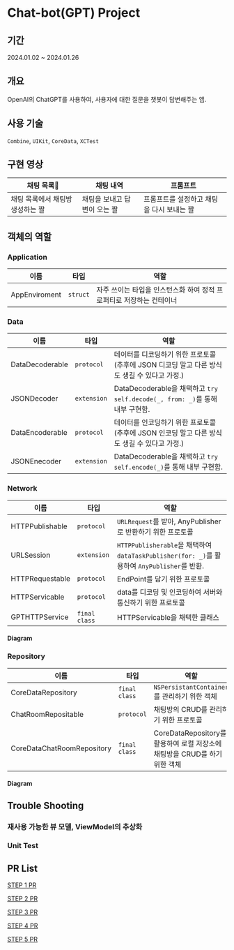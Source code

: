 # Chat-bot(GPT) Project

## 기간
2024.01.02 ~ 2024.01.26

## 개요
OpenAI의 ChatGPT를 사용하여, 사용자에 대한 질문을 챗봇이 답변해주는 앱.

## 사용 기술
`Combine`, `UIKit`, `CoreData`, `XCTest`

## 구현 영상
| 채팅 목록 | 채팅 내역 | 프롬프트 |
| ----------- | --------- | -------- |
| 채팅 목록에서 채팅방 생성하는 짤 | 채팅을 보내고 답변이 오는 짤 | 프롬프트를 설정하고 채팅을 다시 보내는 짤 |

## 객체의 역할
### Application
| 이름 | 타입 | 역할 |
| ---- | ---- | ---- |
| AppEnviroment | `struct` | 자주 쓰이는 타입을 인스턴스화 하여 정적 프로퍼티로 저장하는 컨테이너

### Data
| 이름 | 타입 | 역할 |
| ---- | ---- | ---- |
| DataDecoderable | `protocol` | 데이터를 디코딩하기 위한 프로토콜(추후에 JSON 디코딩 말고 다른 방식도 생길 수 있다고 가정.)
| JSONDecoder | `extension` | DataDecoderable을 채택하고 `try self.decode(_, from: _)`를 통해 내부 구현함.
| DataEncoderable | `protocol` | 데이터를 인코딩하기 위한 프로토콜(추후에 JSON 인코딩 말고 다른 방식도 생길 수 있다고 가정.)
| JSONEnecoder | `extension` | DataDecoderable을 채택하고 `try self.encode(_)`를 통해 내부 구현함.

### Network
| 이름 | 타입 | 역할 |
| ---- | ---- | ---- |
| HTTPPublishable | `protocol` | `URLRequest`를 받아, AnyPublisher로 반환하기 위한 프로토콜
| URLSession | `extension` | `HTTPPublisherable`을 채택하여 `dataTaskPublisher(for: _)`를 활용하여 `AnyPublisher`를 반환.
| HTTPRequestable | `protocol` | EndPoint를 담기 위한 프로토콜
| HTTPServicable | `protocol` | data를 디코딩 및 인코딩하여 서버와 통신하기 위한 프로토콜 |
| GPTHTTPService | `final class` | HTTPServicable을 채택한 클래스 |

#### Diagram

### Repository
| 이름 | 타입 | 역할 |
| ---- | ---- | ---- |
| CoreDataRepository | `final class` | `NSPersistantContainer`를 관리하기 위한 객체 |
| ChatRoomRepositable | `protocol` | 채팅방의 CRUD를 관리하기 위한 프로토콜
| CoreDataChatRoomRepository | `final class` | CoreDataRepository를 활용하여 로컬 저장소에 채팅방을 CRUD를 하기 위한 객체

#### Diagram

## Trouble Shooting
### 재사용 가능한 뷰 모델, ViewModel의 추상화

### Unit Test

## PR List
[STEP 1 PR](https://github.com/tasty-code/ios-chat-bot/pull/4)

[STEP 2 PR](https://github.com/tasty-code/ios-chat-bot/pull/17)

[STEP 3 PR](https://github.com/tasty-code/ios-chat-bot/pull/19)

[STEP 4 PR](https://github.com/tasty-code/ios-chat-bot/pull/24)

[STEP 5 PR](https://github.com/tasty-code/ios-chat-bot/pull/28)
